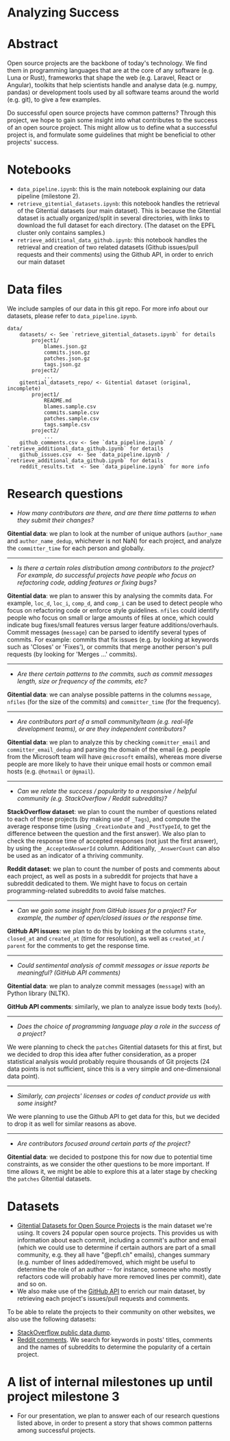 # Analyzing Success

# Abstract
Open source projects are the backbone of today's technology. We find them in
programming languages that are at the core of any software (e.g. Luna or Rust),
frameworks that shape the web (e.g. Laravel, React or Angular), toolkits that
help scientists handle and analyse data (e.g. numpy, pandas) or development
tools used by all software teams around the world (e.g. git), to give a few
examples.

Do successful open source projects have common patterns? Through this project,
we hope to gain some insight into what contributes to the success of an open
source project. This might allow us to define what a successful project is,
and formulate some guidelines that might be beneficial to other projects'
success.

# Notebooks

- `data_pipeline.ipynb`: this is the main notebook explaining our data pipeline
  (milestone 2).
- `retrieve_gitential_datasets.ipynb`: this notebook handles the retrieval of
  the Gitential datasets (our main dataset). This is because the Gitential
  dataset is actually organized/split in several directories, with links to
  download the full dataset for each directory. (The dataset on the EPFL
  cluster only contains samples.)
- `retrieve_additional_data_github.ipynb`: this notebook handles the retrieval
  and creation of two related datasets (Github issues/pull requests and their
  comments) using the Github API, in order to enrich our main dataset

# Data files

We include samples of our data in this git repo. For more info about our
datasets, please refer to `data_pipeline.ipynb`.

```
data/
    datasets/ <- See `retrieve_gitential_datasets.ipynb` for details
        project1/
            blames.json.gz
            commits.json.gz
            patches.json.gz
            tags.json.gz
        project2/
            ...
    gitential_datasets_repo/ <- Gitential dataset (original, incomplete)
        project1/
            README.md
            blames.sample.csv
            commits.sample.csv
            patches.sample.csv
            tags.sample.csv
        project2/
            ...
    github_comments.csv <- See `data_pipeline.ipynb` / `retrieve_additional_data_github.ipynb` for details
    github_issues.csv  <- See `data_pipeline.ipynb` / `retrieve_additional_data_github.ipynb` for details
    reddit_results.txt  <- See `data_pipeline.ipynb` for more info
```

# Research questions
- *How many contributors are there, and are there time patterns to when they
  submit their changes?*

**Gitential data**: we plan to look at the number of unique authors
(`author_name` and `author_name_dedup`, whichever is not NaN) for each project,
and analyze the `committer_time` for each person and globally.

---

- *Is there a certain roles distribution among contributors to the project? For
  example, do successful projects have people who focus on refactoring code,
  adding features or fixing bugs?*

**Gitential data**: we plan to answer this by analysing the commits data. For
example, `loc_d`, `loc_i`, `comp_d`, and `comp_i` can be used to detect people
who focus on refactoring code or enforce style guidelines. `nfiles` could
identify people who focus on small or large amounts of files at once, which
could indicate bug fixes/small features versus larger feature
additions/overhauls. Commit messages (`message`) can be parsed to identify
several types of commits. For example: commits that fix issues (e.g. by looking
at keywords such as 'Closes' or 'Fixes'), or commits that merge another
person's pull requests (by looking for 'Merges ...' commits).

---

- *Are there certain patterns to the commits, such as commit messages length,
  size or frequency of the commits, etc?*

**Gitential data**: we can analyse possible patterns in the columns `message`,
`nfiles` (for the size of the commits) and `committer_time` (for the
frequency).

---

- *Are contributors part of a small community/team (e.g. real-life development
  teams), or are they independent contributors?*

**Gitential data**: we plan to analyze this by checking `committer_email` and
`committer_email_dedup` and parsing the domain of the email (e.g. people from
the Microsoft team will have `@microsoft` emails), whereas more diverse people
are more likely to have their unique email hosts or common email hosts (e.g.
`@hotmail` or `@gmail`).

---

- *Can we relate the success / popularity to a responsive / helpful community
  (e.g. StackOverflow / Reddit subreddits)?*

**StackOverflow dataset**: we plan to count the number of questions related to
each of these projects (by making use of `_Tags`), and compute the average
response time (using `_CreationDate` and `_PostTypeId`, to get the difference
between the question and the first answer). We also plan to check the response
time of accepted responses (not just the first answer), by using the
`_AcceptedAnswerId` column. Additionally, `_AnswerCount` can also be used as an
indicator of a thriving community.

**Reddit dataset**: we plan to count the number of posts and comments about
each project, as well as posts in a subreddit for projects that have a
subreddit dedicated to them. We might have to focus on certain
programming-related subreddits to avoid false matches.

---

- *Can we gain some insight from GitHub issues for a project? For example, the
  number of open/closed issues or the response time.*

**GitHub API issues**: we plan to do this by looking at the columns `state`,
`closed_at` and `created_at` (time for resolution), as well as `created_at` /
`parent` for the comments to get the response time.

---

- *Could sentimental analysis of commit messages or issue reports be
  meaningful? (GitHub API comments)*

**Gitential data**: we plan to analyze commit messages (`message`) with an
Python library (NLTK).

**GitHub API comments**: similarly, we plan to analyze issue body texts
(`body`).

---

- *Does the choice of programming language play a role in the success of a
  project?*

We were planning to check the `patches` Gitential datasets for this at first,
but we decided to drop this idea after futher consideration, as a proper
statistical analysis would probably require thousands of Git projects (24 data
points is not sufficient, since this is a very simple and one-dimensional data
point).

---

- *Similarly, can projects' licenses or codes of conduct provide us with some
  insight?*

We were planning to use the Github API to get data for this, but we decided to
drop it as well for similar reasons as above.

---

- *Are contributors focused around certain parts of the project?*

**Gitential data**: we decided to postpone this for now due to potential time
constraints, as we consider the other questions to be more important. If time
allows it, we might be able to explore this at a later stage by checking the
`patches` Gitential datasets.

# Datasets
- [Gitential Datasets for Open Source
  Projects](https://github.com/gitential/datasets) is the main dataset
  we're using. It covers 24 popular open source projects. This provides us with
  information about each commit, including a commit's author and email (which
  we could use to determine if certain authors are part of a small community,
  e.g. they all have "@epfl.ch" emails), changes summary (e.g. number of lines
  added/removed, which might be useful to determine the role of an author --
  for instance, someone who mostly refactors code will probably have more
  removed lines per commit), date and so on.
- We also make use of the [GitHub API](https://developer.github.com/v3/)
  to enrich our main dataset, by retrieving each project's issues/pull requests
  and comments.

To be able to relate the projects to their community on other websites, we also
use the following datasets:
- [StackOverflow public data dump](https://meta.stackexchange.com/questions/2677/database-schema-documentation-for-the-public-data-dump-and-sede).
- [Reddit comments](http://academictorrents.com/details/85a5bd50e4c365f8df70240ffd4ecc7dec59912b).
  We search for keywords in posts' titles, comments and the names of subreddits
  to determine the popularity of a certain project.

# A list of internal milestones up until project milestone 3
- For our presentation, we plan to answer each of our research questions listed
  above, in order to present a story that shows common patterns among
  successful projects.
